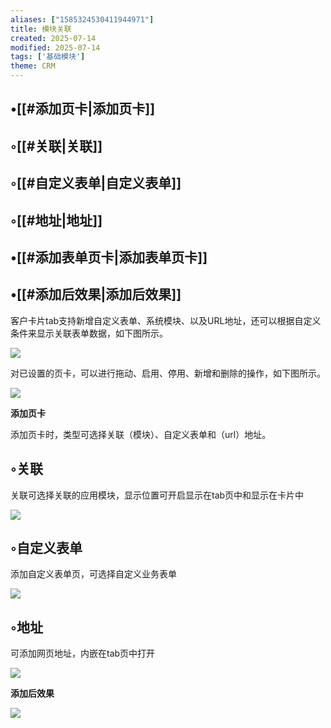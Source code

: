 ```yaml
---
aliases: ["1585324530411944971"]
title: 模块关联
created: 2025-07-14
modified: 2025-07-14
tags: ['基础模块']
theme: CRM
---
```


## •[[#添加页卡|添加页卡]]

## ◦[[#关联|关联]]

## ◦[[#自定义表单|自定义表单]]

## ◦[[#地址|地址]]

## •[[#添加表单页卡|添加表单页卡]]

## •[[#添加后效果|添加后效果]]

客户卡片tab支持新增自定义表单、系统模块、以及URL地址，还可以根据自定义条件来显示关联表单数据，如下图所示。

![](b2440f54aeff1efb73d3db7ed273c901.jpg)

对已设置的页卡，可以进行拖动、启用、停用、新增和删除的操作，如下图所示。

![](15e0548bbe45b7b327642d31cece3b6e.jpg)

**添加页卡**

添加页卡时，类型可选择关联（模块）、自定义表单和（url）地址。

## ◦关联

关联可选择关联的应用模块，显示位置可开启显示在tab页中和显示在卡片中

![](fe58eada5da8a90ed423aba628502798.jpg)

## ◦自定义表单

添加自定义表单页，可选择自定义业务表单

![](8fb0cb6affbf0078ef119eb9be55c87c.jpg)

## ◦地址

可添加网页地址，内嵌在tab页中打开

![](6eaaba694fdbbbae95aa60023e8ad29f.jpg)

**添加后效果**

![](7111c7b95785cedb745201198594779f.jpg)